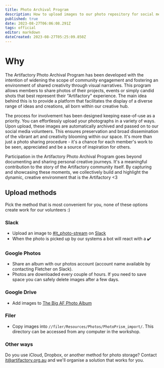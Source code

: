```yaml
---
title: Photo Archival Program
description: How to upload images to our photo repository for social media/promotions purposes
published: true
date: 2023-08-27T06:06:08.291Z
tags: official
editor: markdown
dateCreated: 2023-08-27T05:25:09.850Z
---
```


# Why

The Artifactory Photo Archival Program has been developed with the intention of widening the scope of community engagement and fostering an environment of shared creativity through visual narratives. This program allows members to share photos of their projects, events or simply candid shots that best represent their "Artifactory" experience. The main idea behind this is to provide a platform that facilitates the display of a diverse range of ideas and creations, all born within our creative hub.

The process for involvement has been designed keeping ease-of-use as a priority. You can effortlessly upload your photographs in a variety of ways. Upon upload, these images are automatically archived and passed on to our social media volunteers. This ensures preservation and broad dissemination of the vibrant art and creativity blooming within our space. It's more than just a photo sharing procedure - it's a chance for each member's work to be seen, appreciated and be a source of inspiration for others.

Participation in the Artifactory Photo Archival Program goes beyond documenting and sharing personal creative journeys. It's a meaningful contribution to the story of the Artifactory community itself. By capturing and showcasing these moments, we collectively build and highlight the dynamic, creative environment that is the Artifactory <3

## Upload methods

Pick the method that is most convenient for you, none of these options create work for our volunteers :)

### Slack

* Upload an image to [#it_photo-stream](slack://channel?team=T0LQE2JNR&id=C05PSEFRA3W) on [Slack](https://perart.io/slack)
* When the photo is picked up by our systems a bot will react with a ✔️

### Google Photos

* Share an album with our photos account (account name available by contacting Fletcher on Slack).
* Photos are downloaded every couple of hours. If you need to save space you can safely delete images after a few days.

### Google Drive

* Add images to [The Big AF Photo Album](https://drive.google.com/drive/u/1/folders/0AMqgwaynx6zXUk9PVA)

### Filer

* Copy images into `//filer/Resources/Photos/PhotoPrism_import/`. This directory can be accessed from any computer in the workshop.

### Other ways

Do you use iCloud, Dropbox, or another method for photo storage? Contact it@artifactory.org.au and we'll organise a solution that works for you.